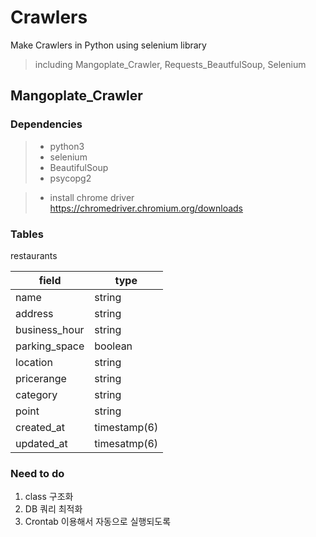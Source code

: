# Crawlers

Make Crawlers in Python using selenium library
> including Mangoplate_Crawler, Requests_BeautfulSoup, Selenium

## Mangoplate_Crawler

### Dependencies

> - python3
> - selenium 
> - BeautifulSoup
> - psycopg2

> - install chrome driver
> https://chromedriver.chromium.org/downloads

### Tables

restaurants

| field | type |
| ----- | ---- |
| name | string |
| address | string |
| business_hour | string |
| parking_space | boolean |
| location | string |
| pricerange | string |
| category | string |
| point | string |
| created_at | timestamp(6) |
| updated_at | timesatmp(6) |

### Need to do

1. class 구조화
2. DB 쿼리 최적화
3. Crontab 이용해서 자동으로 실행되도록

